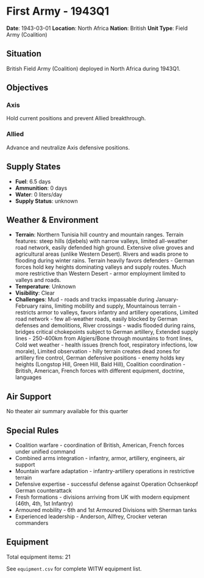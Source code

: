 # First Army - 1943Q1

**Date**: 1943-03-01
**Location**: North Africa
**Nation**: British
**Unit Type**: Field Army (Coalition)

## Situation

British Field Army (Coalition) deployed in North Africa during 1943Q1.

## Objectives

### Axis
Hold current positions and prevent Allied breakthrough.

### Allied
Advance and neutralize Axis defensive positions.

## Supply States

- **Fuel**: 6.5 days
- **Ammunition**: 0 days
- **Water**: 0 liters/day
- **Supply Status**: unknown

## Weather & Environment

- **Terrain**: Northern Tunisia hill country and mountain ranges. Terrain features: steep hills (djebels) with narrow valleys, limited all-weather road network, easily defended high ground. Extensive olive groves and agricultural areas (unlike Western Desert). Rivers and wadis prone to flooding during winter rains. Terrain heavily favors defenders - German forces hold key heights dominating valleys and supply routes. Much more restrictive than Western Desert - armor employment limited to valleys and roads.
- **Temperature**: Unknown
- **Visibility**: Clear
- **Challenges**: Mud - roads and tracks impassable during January-February rains, limiting mobility and supply, Mountainous terrain - restricts armor to valleys, favors infantry and artillery operations, Limited road network - few all-weather roads, easily blocked by German defenses and demolitions, River crossings - wadis flooded during rains, bridges critical chokepoints subject to German artillery, Extended supply lines - 250-400km from Algiers/Bone through mountains to front lines, Cold wet weather - health issues (trench foot, respiratory infections, low morale), Limited observation - hilly terrain creates dead zones for artillery fire control, German defensive positions - enemy holds key heights (Longstop Hill, Green Hill, Bald Hill), Coalition coordination - British, American, French forces with different equipment, doctrine, languages

## Air Support

No theater air summary available for this quarter

## Special Rules

- Coalition warfare - coordination of British, American, French forces under unified command
- Combined arms integration - infantry, armor, artillery, engineers, air support
- Mountain warfare adaptation - infantry-artillery operations in restrictive terrain
- Defensive expertise - successful defense against Operation Ochsenkopf German counterattack
- Fresh formations - divisions arriving from UK with modern equipment (46th, 4th, 1st Infantry)
- Armoured mobility - 6th and 1st Armoured Divisions with Sherman tanks
- Experienced leadership - Anderson, Allfrey, Crocker veteran commanders

## Equipment

Total equipment items: 21

See `equipment.csv` for complete WITW equipment list.
